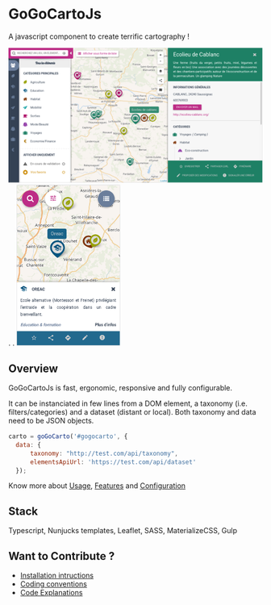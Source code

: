 GoGoCartoJs
==========
A javascript component to create terrific cartography !

![alt text](docs/screenshots/desktop.png "Desktop")
.   .   ![alt text](docs/screenshots/mobile.png "Mobile")

Overview
--------

GoGoCartoJs is fast, ergonomic, responsive and fully configurable. 

It can be instanciated in few lines from a DOM element, a taxonomy (i.e. filters/categories) and a dataset (distant or local). Both taxonomy and data need to be JSON objects.

```javascript
carto = goGoCarto('#gogocarto', {
  data: {
      taxonomy: "http://test.com/api/taxonomy",
      elementsApiUrl: 'https://test.com/api/dataset'
  });
```

Know more about [Usage](docs/usage.md), [Features](docs/features.md) and [Configuration](docs/configuration.md)


Stack
-----
Typescript, Nunjucks templates, Leaflet, SASS, MaterializeCSS, Gulp


Want to Contribute ?
-------------

- [Installation intructions](docs/how-to-contribute/installation.md)
- [Coding conventions](docs/how-to-contribute/coding-conventions.md)
- [Code Explanations](docs/how-to-contribute/code-explanations.md)
